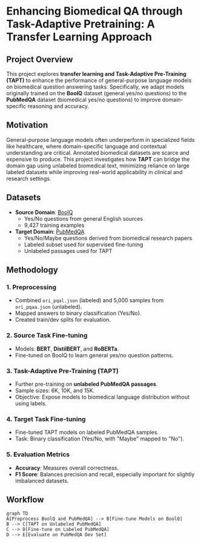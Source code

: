 # Enhancing Biomedical QA through Task-Adaptive Pretraining: A Transfer Learning Approach

## Project Overview
This project explores **transfer learning and Task-Adaptive Pre-Training (TAPT)** to enhance the performance of general-purpose language models on biomedical question answering tasks. Specifically, we adapt models originally trained on the **BoolQ** dataset (general yes/no questions) to the **PubMedQA** dataset (biomedical yes/no questions) to improve domain-specific reasoning and accuracy.

## Motivation
General-purpose language models often underperform in specialized fields like healthcare, where domain-specific language and contextual understanding are critical. Annotated biomedical datasets are scarce and expensive to produce. This project investigates how **TAPT** can bridge the domain gap using unlabeled biomedical text, minimizing reliance on large labeled datasets while improving real-world applicability in clinical and research settings.

## Datasets
- **Source Domain**: [BoolQ](https://github.com/google-research-datasets/boolean-questions)
  - Yes/No questions from general English sources
  - 9,427 training examples
- **Target Domain**: [PubMedQA](https://pubmedqa.github.io/)
  - Yes/No/Maybe questions derived from biomedical research papers
  - Labeled subset used for supervised fine-tuning
  - Unlabeled passages used for TAPT

## Methodology

### 1. Preprocessing
- Combined `ori_pqal.json` (labeled) and 5,000 samples from `ori_pqaa.json` (unlabeled).
- Mapped answers to binary classification (Yes/No).
- Created train/dev splits for evaluation.

### 2. Source Task Fine-tuning
- Models: **BERT**, **DistilBERT**, and **RoBERTa**.
- Fine-tuned on BoolQ to learn general yes/no question patterns.

### 3. Task-Adaptive Pre-Training (TAPT)
- Further pre-training on **unlabeled PubMedQA passages**.
- Sample sizes: 6K, 10K, and 15K.
- Objective: Expose models to biomedical language distribution without using labels.

### 4. Target Task Fine-tuning
- Fine-tuned TAPT models on labeled PubMedQA samples.
- Task: Binary classification (Yes/No, with \"Maybe\" mapped to \"No\").

### 5. Evaluation Metrics
- **Accuracy**: Measures overall correctness.
- **F1 Score**: Balances precision and recall, especially important for slightly imbalanced datasets.

## Workflow
```mermaid
graph TD
A[Preprocess BoolQ and PubMedQA] --> B[Fine-tune Models on BoolQ]
B --> C[TAPT on Unlabeled PubMedQA]
C --> D[Fine-tune on Labeled PubMedQA]
D --> E[Evaluate on PubMedQA Dev Set]
